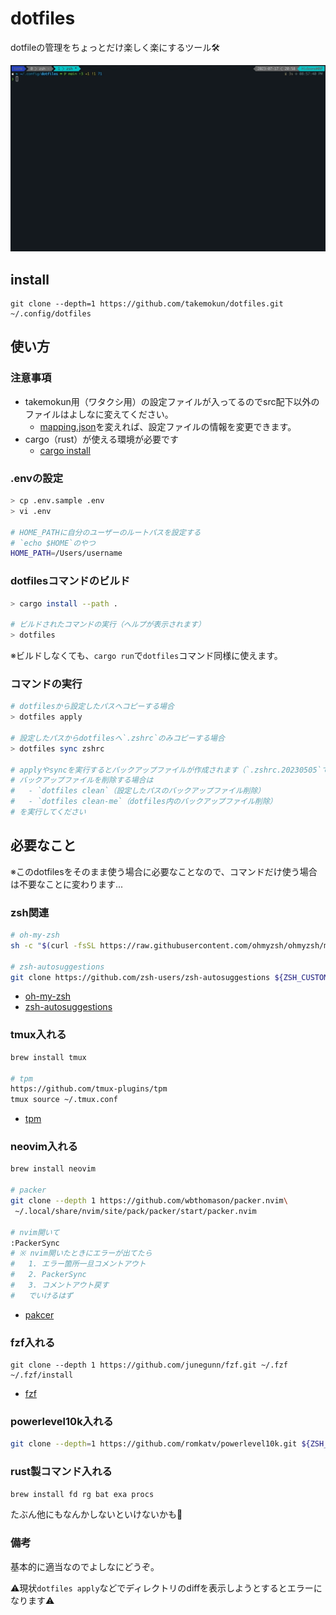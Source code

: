 # dotfiles

dotfileの管理をちょっとだけ楽しく楽にするツール🛠️

![sample.gif](sample.gif)

## install

```
git clone --depth=1 https://github.com/takemokun/dotfiles.git ~/.config/dotfiles
```

## 使い方

### 注意事項
- takemokun用（ワタクシ用）の設定ファイルが入ってるのでsrc配下以外のファイルはよしなに変えてください。
  - [mapping.json](https://github.com/takemokun/dotfiles/blob/main/mapping.json)を変えれば、設定ファイルの情報を変更できます。
- cargo（rust）が使える環境が必要です
  - [cargo install](https://doc.rust-lang.org/cargo/getting-started/installation.html)

### .envの設定
```zsh
> cp .env.sample .env
> vi .env

# HOME_PATHに自分のユーザーのルートパスを設定する
# `echo $HOME`のやつ
HOME_PATH=/Users/username
```

### dotfilesコマンドのビルド
    
```zsh
> cargo install --path .

# ビルドされたコマンドの実行（ヘルプが表示されます）
> dotfiles
```

※ビルドしなくても、`cargo run`で`dotfiles`コマンド同様に使えます。

### コマンドの実行

```zsh
# dotfilesから設定したパスへコピーする場合
> dotfiles apply

# 設定したパスからdotfilesへ`.zshrc`のみコピーする場合
> dotfiles sync zshrc

# applyやsyncを実行するとバックアップファイルが作成されます（`.zshrc.20230505`てきな）
# バックアップファイルを削除する場合は
#   - `dotfiles clean`（設定したパスのバックアップファイル削除）
#   - `dotfiles clean-me`（dotfiles内のバックアップファイル削除）
# を実行してください
```


## 必要なこと
※このdotfilesをそのまま使う場合に必要なことなので、コマンドだけ使う場合は不要なことに変わります...

### zsh関連
```zsh
# oh-my-zsh
sh -c "$(curl -fsSL https://raw.githubusercontent.com/ohmyzsh/ohmyzsh/master/tools/install.sh)"

# zsh-autosuggestions
git clone https://github.com/zsh-users/zsh-autosuggestions ${ZSH_CUSTOM:-~/.oh-my-zsh/custom}/plugins/zsh-autosuggestions
```

- [oh-my-zsh](https://github.com/ohmyzsh/ohmyzsh)
- [zsh-autosuggestions](https://github.com/zsh-users/zsh-autosuggestions)

### tmux入れる
```zsh
brew install tmux

# tpm
https://github.com/tmux-plugins/tpm
tmux source ~/.tmux.conf
```

- [tpm](https://github.com/tmux-plugins/tpm)

### neovim入れる
```zsh
brew install neovim

# packer
git clone --depth 1 https://github.com/wbthomason/packer.nvim\
 ~/.local/share/nvim/site/pack/packer/start/packer.nvim

# nvim開いて
:PackerSync
# ※ nvim開いたときにエラーが出てたら
#   1. エラー箇所一旦コメントアウト
#   2. PackerSync
#   3. コメントアウト戻す
#   でいけるはず
```
- [pakcer](https://github.com/wbthomason/packer.nvim)

### fzf入れる
```
git clone --depth 1 https://github.com/junegunn/fzf.git ~/.fzf
~/.fzf/install
```

- [fzf](https://github.com/junegunn/fzf)

### powerlevel10k入れる
```zsh
git clone --depth=1 https://github.com/romkatv/powerlevel10k.git ${ZSH_CUSTOM:-$HOME/.oh-my-zsh/custom}/themes/powerlevel10k
```

### rust製コマンド入れる
```zsh
brew install fd rg bat exa procs
```

たぶん他にもなんかしないといけないかも🤔

### 備考
基本的に適当なのでよしなにどうぞ。

⚠️現状`dotfiles apply`などでディレクトリのdiffを表示しようとするとエラーになります⚠️
